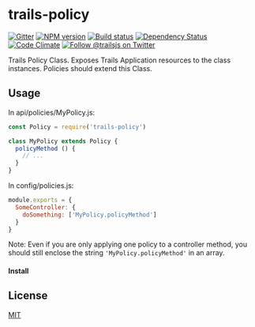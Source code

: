 # trails-policy

[![Gitter][gitter-image]][gitter-url]
[![NPM version][npm-image]][npm-url]
[![Build status][ci-image]][ci-url]
[![Dependency Status][daviddm-image]][daviddm-url]
[![Code Climate][codeclimate-image]][codeclimate-url]
[![Follow @trailsjs on Twitter][twitter-image]][twitter-url]

Trails Policy Class. Exposes Trails Application resources to the class
instances. Policies should extend this Class.

## Usage

In api/policies/MyPolicy.js:
```js
const Policy = require('trails-policy')

class MyPolicy extends Policy {
  policyMethod () {
    // ...
  }
}
```

In config/policies.js:
```js
module.exports = {
  SomeController: {
    doSomething: ['MyPolicy.policyMethod']
  }
}
```

Note: Even if you are only applying one policy to a controller method, you should
still enclose the string `'MyPolicy.policyMethod'` in an array.

#### Install

## License
[MIT](https://github.com/trailsjs/trails/blob/master/LICENSE)

[npm-image]: https://img.shields.io/npm/v/trails-policy.svg?style=flat-square
[npm-url]: https://npmjs.org/package/trails-policy
[ci-image]: https://img.shields.io/travis/trailsjs/trails-policy/master.svg?style=flat-square
[ci-url]: https://travis-ci.org/trailsjs/trails-policy
[daviddm-image]: http://img.shields.io/david/trailsjs/trails-policy.svg?style=flat-square
[daviddm-url]: https://david-dm.org/trailsjs/trails-policy
[codeclimate-image]: https://img.shields.io/codeclimate/github/trailsjs/trails-policy.svg?style=flat-square
[codeclimate-url]: https://codeclimate.com/github/trailsjs/trails-policy
[gitter-image]: http://img.shields.io/badge/+%20GITTER-JOIN%20CHAT%20%E2%86%92-1DCE73.svg?style=flat-square
[gitter-url]: https://gitter.im/trailsjs/trails-policy
[twitter-image]: https://img.shields.io/twitter/follow/trailsjs.svg?style=social
[twitter-url]: https://twitter.com/trailsjs

